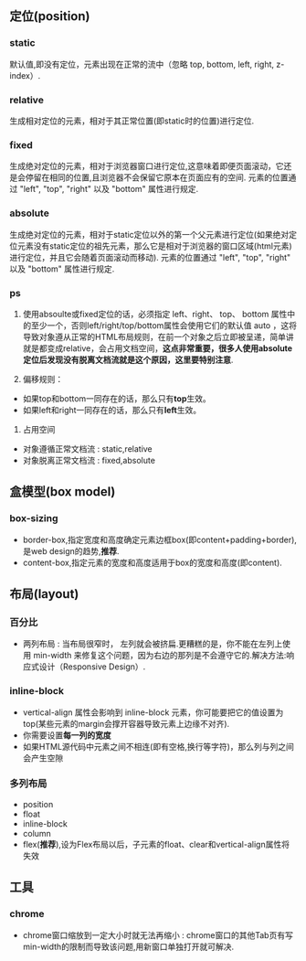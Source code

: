 ## 定位(position)

### static
默认值,即没有定位，元素出现在正常的流中（忽略 top, bottom, left, right, z-index）.

### relative
生成相对定位的元素，相对于其正常位置(即static时的位置)进行定位.

### fixed
生成绝对定位的元素，相对于浏览器窗口进行定位,这意味着即便页面滚动，它还是会停留在相同的位置,且浏览器不会保留它原本在页面应有的空间.
元素的位置通过 "left", "top", "right" 以及 "bottom" 属性进行规定.

### absolute
生成绝对定位的元素，相对于static定位以外的第一个父元素进行定位(如果绝对定位元素没有static定位的祖先元素，那么它是相对于浏览器的窗口区域(html元素)进行定位，并且它会随着页面滚动而移动).
元素的位置通过 "left", "top", "right" 以及 "bottom" 属性进行规定.

### ps
1. 使用absoulte或fixed定位的话，必须指定 left、right、 top、 bottom 属性中的至少一个，否则left/right/top/bottom属性会使用它们的默认值 auto ，这将导致对象遵从正常的HTML布局规则，在前一个对象之后立即被呈递，简单讲就是都变成relative，会占用文档空间，**这点非常重要，很多人使用absolute定位后发现没有脱离文档流就是这个原因，这里要特别注意**.

1. 偏移规则：
 - 如果top和bottom一同存在的话，那么只有**top**生效。
 - 如果left和right一同存在的话，那么只有**left**生效。

1. 占用空间
 - 对象遵循正常文档流 : static,relative
 - 对象脱离正常文档流 : fixed,absolute

## 盒模型(box model)

### box-sizing
- border-box,指定宽度和高度确定元素边框box(即content+padding+border),是web design的趋势,**推荐**.
- content-box,指定元素的宽度和高度适用于box的宽度和高度(即content).

## 布局(layout)

### 百分比

- 两列布局 : 当布局很窄时， 左列就会被挤扁.更糟糕的是，你不能在左列上使用 min-width 来修复这个问题，因为右边的那列是不会遵守它的.解决方法:响应式设计（Responsive Design）.

### inline-block
- vertical-align 属性会影响到 inline-block 元素，你可能要把它的值设置为 top(某些元素的margin会撑开容器导致元素上边缘不对齐).
- 你需要设置**每一列的宽度**
- 如果HTML源代码中元素之间不相连(即有空格,换行等字符)，那么列与列之间会产生空隙

### 多列布局
- position
- float
- inline-block
- column
- flex(**推荐**),设为Flex布局以后，子元素的float、clear和vertical-align属性将失效

## 工具

### chrome
- chrome窗口缩放到一定大小时就无法再缩小 : chrome窗口的其他Tab页有写min-width的限制而导致该问题,用新窗口单独打开就可解决.

